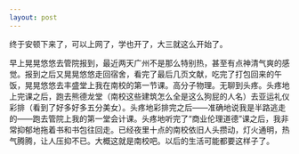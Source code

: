 ```yaml
---
layout: post
---
```


终于安顿下来了，可以上网了，学也开了，大三就这么开始了。

早上晃晃悠悠去管院报到，最近两天广州不是那么特别热，甚至有点神清气爽的感觉。报到之后又晃晃悠悠走回宿舍，看完了最后几页文献，吃完了打包回来的午饭，晃晃悠悠去丰盛堂上我在南校的第一节课。高分子物理。无聊到头疼。头疼地上完课之后，跑去熊德龙堂（南校这些建筑怎么全是这么狗屁的人名）去亚运礼仪彩排（看到了好多好多五分美女）。头疼地彩排完之后——准确地说我是半路逃走的——跑去管院上我的第一堂会计课。头疼地听完了“商业伦理道德”课之后，我非常抑郁地拖着书和书包往回走。已经夜里十点的南校依旧人头攒动，灯火通明，热气腾腾，让人压抑不已。大概这就是南校吧。以后的生活可能都要这样子了。

